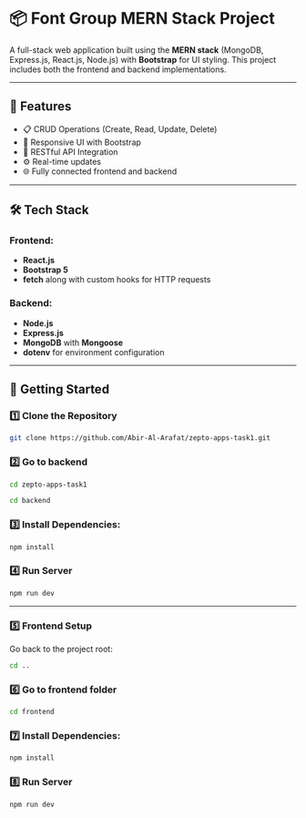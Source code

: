 # 📦 Font Group MERN Stack Project

A full-stack web application built using the **MERN stack** (MongoDB, Express.js, React.js, Node.js) with **Bootstrap** for UI styling. This project includes both the frontend and backend implementations.

---

## 🔧 Features

- 📋 CRUD Operations (Create, Read, Update, Delete)
- 🎨 Responsive UI with Bootstrap
- 📡 RESTful API Integration
- ⚙️ Real-time updates
- 🌐 Fully connected frontend and backend

---

## 🛠️ Tech Stack

### Frontend:
- **React.js**
- **Bootstrap 5**
- **fetch** along with custom hooks for HTTP requests

### Backend:
- **Node.js**
- **Express.js**
- **MongoDB** with **Mongoose**
- **dotenv** for environment configuration

---

## 🚀 Getting Started

### 1️⃣ Clone the Repository

```bash
git clone https://github.com/Abir-Al-Arafat/zepto-apps-task1.git

```

### 2️⃣ Go to backend

```bash
cd zepto-apps-task1
```

```bash
cd backend
```

### 3️⃣ Install Dependencies:

```bash
npm install
```

### 4️⃣ Run Server
```bash
npm run dev
```

---

### 5️⃣ Frontend Setup

Go back to the project root:

```bash
cd ..
```

### 6️⃣ Go to frontend folder

```bash
cd frontend
```

### 7️⃣ Install Dependencies:

```bash
npm install
```

### 8️⃣ Run Server
```bash
npm run dev
```
